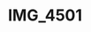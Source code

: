 ---
pid: '176'
layout: photos
title: IMG_4501
filename: IMG_4501.jpg
caption: 
previous_pid: '175'
next_pid: '177'
permalink: "/photos/176.html"
---